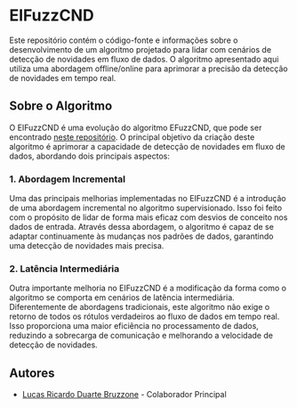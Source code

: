 # EIFuzzCND

Este repositório contém o código-fonte e informações sobre o desenvolvimento de um algoritmo projetado para lidar com cenários de detecção de novidades em fluxo de dados. O algoritmo apresentado aqui utiliza uma abordagem offline/online para aprimorar a precisão da detecção de novidades em tempo real.

## Sobre o Algoritmo

O EIFuzzCND é uma evolução do algoritmo EFuzzCND, que pode ser encontrado [neste repositório](https://github.com/andrecristiani/EFuzzCND-Results). O principal objetivo da criação deste algoritmo é aprimorar a capacidade de detecção de novidades em fluxo de dados, abordando dois principais aspectos:

### 1. Abordagem Incremental

Uma das principais melhorias implementadas no EIFuzzCND é a introdução de uma abordagem incremental no algoritmo supervisionado. Isso foi feito com o propósito de lidar de forma mais eficaz com desvios de conceito nos dados de entrada. Através dessa abordagem, o algoritmo é capaz de se adaptar continuamente às mudanças nos padrões de dados, garantindo uma detecção de novidades mais precisa.

### 2. Latência Intermediária

Outra importante melhoria no EIFuzzCND é a modificação da forma como o algoritmo se comporta em cenários de latência intermediária. Diferentemente de abordagens tradicionais, este algoritmo não exige o retorno de todos os rótulos verdadeiros ao fluxo de dados em tempo real. Isso proporciona uma maior eficiência no processamento de dados, reduzindo a sobrecarga de comunicação e melhorando a velocidade de detecção de novidades.


## Autores

- [Lucas Ricardo Duarte Bruzzone](https://github.com/lucas-bruzzone) - Colaborador Principal
